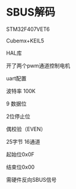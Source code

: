# SBUS解码
STM32F407VET6

Cubemx+KEIL5

HAL库

开了两个pwm通道控制电机


uart配置

波特率 100K

9 数据位

2位停止位

偶校验（EVEN）

25字节 16通道

起始位0x0F

结束位0x00

需硬件反向SBUS信号

